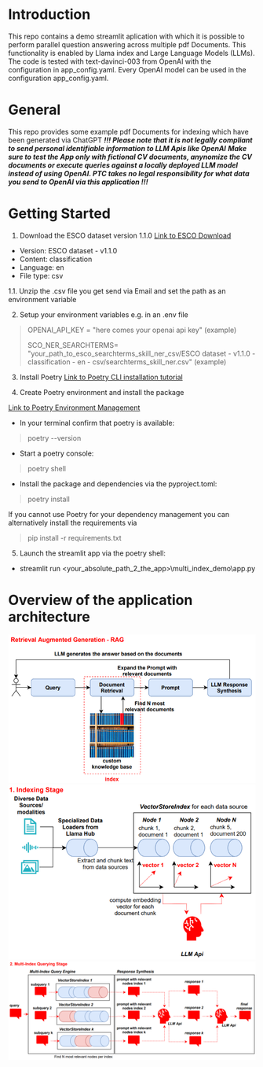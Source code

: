 # Introduction 
This repo contains a demo streamlit aplication with which it is possible to perform parallel question answering across multiple pdf Documents.
This functionality is enabled by Llama index and Large Language Models (LLMs).
The code is tested with text-davinci-003 from OpenAI with the configuration in app_config.yaml. Every OpenAI model can be used in the configuration app_config.yaml.

# General
This repo provides some example pdf Documents for indexing which have been generated via ChatGPT 
_**!!! Please note that it is not legally compliant to send personal identifiable information to LLM Apis like OpenAI**_
_**Make sure to test the App only with fictional CV documents, anynomize the CV documents or execute queries against a locally deployed LLM model instead of using OpenAI. PTC takes no legal responsibility for what data you send to OpenAI via this application !!!**_

# Getting Started
1. Download the ESCO dataset version 1.1.0 
[Link to ESCO Download](https://esco.ec.europa.eu/en/use-esco/download)

* Version:  ESCO dataset - v1.1.0
* Content: classification
* Language: en
* File type: csv

1.1. Unzip the .csv file you get send via Email and set the path as an environment variable

2. Setup your environment variables e.g. in an .env file 
> OPENAI_API_KEY = "here comes your openai api key" (example)
> 
> SCO_NER_SEARCHTERMS= "your_path_to_esco_searchterms_skill_ner_csv/ESCO dataset - v1.1.0 - classification - en - csv/searchterms_skill_ner.csv" (example)

3. Install Poetry 
[Link to Poetry CLI installation tutorial](https://python-poetry.org/docs/) 

4. Create Poetry environment and install the package

[Link to Poetry Environment Management](https://realpython.com/dependency-management-python-poetry/)
* In your terminal confirm that poetry is available: 
> poetry --version
* Start a poetry console:
> poetry shell
* Install the package and dependencies via the pyproject.toml:
> poetry install 

If you cannot use Poetry for your dependency management you can alternatively install the requirements via 
> pip install -r requirements.txt 

5. Launch the streamlit app via the poetry shell:
* streamlit run \<your_absolute_path_2_the_app\>\multi_index_demo\app.py

# Overview of the application architecture
![rag_overview](./assets/rag_overview.PNG)
![indexing_stage](./assets/indexing_stage.PNG)
![multi_index_queries](./assets/multi_index_queries.PNG)
